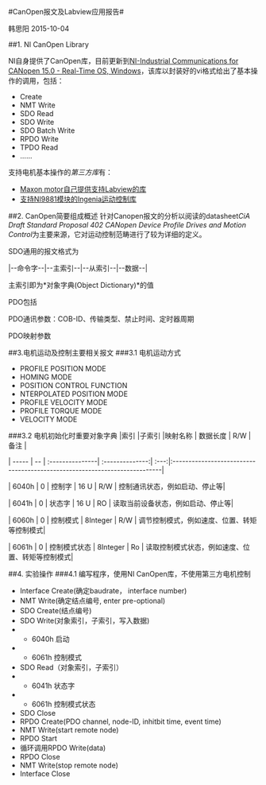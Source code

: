 #CanOpen报文及Labview应用报告#

韩思阳
2015-10-04

##1. NI CanOpen Library

NI自身提供了CanOpen库，目前更新到[NI-Industrial Communications for CANopen 15.0 - Real-Time OS, Windows](http://www.ni.com/download/ni-industrial-communications-for-canopen-15.0/5438/en/)，该库以封装好的vi格式给出了基本操作的调用，包括：

* Create
* NMT Write
* SDO Read
* SDO Write
* SDO Batch Write
* RPDO Write
* TPDO Read
* ......

支持电机基本操作的*第三方库*有：

* [Maxon motor自己提供支持Labview的库](http://sine.ni.com/nips/cds/view/p/lang/zhs/nid/209755)
* [支持NI9881模块的Ingenia运动控制库](http://sine.ni.com/nips/cds/view/p/lang/zhs/nid/210877)

##2. CanOpen简要组成概述
针对Canopen报文的分析以阅读的datasheet*CiA Draft Standard Proposal 402 CANopen Device Profile Drives and Motion Control*为主要来源，它对运动控制范畴进行了较为详细的定义。

SDO通用的报文格式为

|--命令字--|--主索引--|--从索引--|--数据--|

主索引即为*对象字典(Object Dictionary)*的值

PDO包括

PDO通讯参数：COB-ID、传输类型、禁止时间、定时器周期

PDO映射参数

##3.电机运动及控制主要相关报文
###3.1 电机运动方式

* PROFILE POSITION MODE
* HOMING MODE
* POSITION CONTROL FUNCTION
* NTERPOLATED POSITION MODE
* PROFILE VELOCITY MODE
* PROFILE TORQUE MODE
* VELOCITY MODE

###3.2 电机初始化时重要对象字典
|索引        |子索引           |映射名称  | 数据长度 | R/W | 备注 |

| ----- | -- | :---------------| :--------------:| :---:|:--------------------------------------------------------------------------|

| 6040h | 0 | 控制字       | 16 U | R/W |  控制通讯状态，例如启动、停止等|

| 6041h | 0 | 状态字       | 16 U     | RO    |  读取当前设备状态，例如启动、停止等|

| 6060h | 0 | 控制模式     | 8Integer | R/W |  调节控制模式，例如速度、位置、转矩等控制模式|

| 6061h | 0 | 控制模式状态 | 8Integer | Ro |  读取控制模式状态，例如速度、位置、转矩等控制模式|


##4. 实验操作
###4.1 编写程序，使用NI CanOpen库，不使用第三方电机控制
* Interface Create(确定baudrate， interface number)
* NMT Write(确定结点编号, enter pre-optional)
* SDO Create(结点编号)
* SDO Write(对象索引，子索引，写入数据)
* * 6040h 启动
* * 6061h 控制模式
* SDO Read（对象索引，子索引）
* * 6041h 状态字
* * 6061h 控制模式状态
* SDO Close
* RPDO Create(PDO channel, node-ID, inhitbit time, event time)
* NMT Write(start remote node)
* RPDO Start
* 循环调用RPDO Write(data)
* RPDO Close
* NMT Write(stop remote node)
* Interface Close
